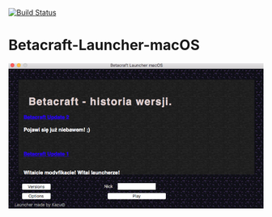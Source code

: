 [![Build Status](https://travis-ci.com/KazuOfficial/Betacraft-Launcher-macOS.svg?branch=master)](https://travis-ci.com/KazuOfficial/Betacraft-Launcher-macOS)

# Betacraft-Launcher-macOS

![alt text](https://github.com/KazuOfficial/Betacraft-Launcher-macOS/blob/master/launcher.png)

